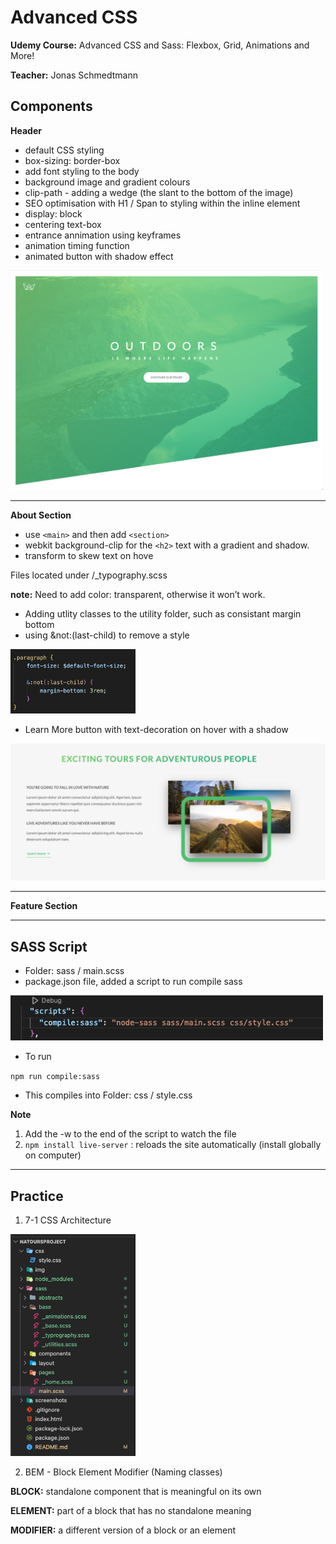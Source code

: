 # Advanced CSS 

**Udemy Course:** Advanced CSS and Sass: Flexbox, Grid, Animations and More! 

**Teacher:** Jonas Schmedtmann

## Components

**Header**
- default CSS styling 
- box-sizing: border-box
- add font styling to the body 
- background image and gradient colours
- clip-path - adding a wedge (the slant to the bottom of the image)
- SEO optimisation with H1 / Span to styling within the inline element
- display: block 
- centering text-box
- entrance annimation using keyframes 
- animation timing function
- animated button with shadow effect

<img src="./screenshots/header.png" alt="Header" width="500px">

___

**About Section**
- use ``<main>`` and then add ``<section>``
- webkit background-clip for the ``<h2>`` text with a gradient and shadow. 
- transform to skew text on hove

Files located under /_typography.scss

**note:**
Need to add color: transparent, otherwise it won’t work. 

- Adding utlity classes to the utility folder, such as consistant margin bottom
- using &not:(last-child) to remove a style

<img src="./screenshots//not.png" alt="not CSS style" width="200">

- Learn More button with text-decoration on hover with a shadow

<img src="./screenshots//about.png" alt="About Section" with="500">

___

**Feature Section** 




____

## SASS Script

* Folder: sass / main.scss
* package.json file, added a script to run compile sass

<img src="./screenshots/script-sass.png" alt="Sass Script" width="500">

* To run

``npm run compile:sass``

* This compiles into Folder: css / style.css 

**Note**
1. Add the -w to the end of the script to watch the file 
2. ``npm install live-server`` : reloads the site automatically (install globally on computer) 

___

## Practice 

1. 7-1 CSS Architecture

<img src="./screenshots/7-1.png" alt="7-1 CSS" width="200">

2. BEM - Block Element Modifier (Naming classes)

**BLOCK:** standalone component that is meaningful on its own

**ELEMENT:** part of a block that has no standalone meaning

**MODIFIER:** a different version of a block or an element





